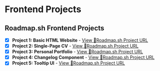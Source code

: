 # Frontend Projects

## Roadmap.sh Frontend Projects

- [x] **Project 1: Basic HTML Website** - [View 👀](/basic-html-website/README.md)[Roadmap.sh Project URL](https://roadmap.sh/projects/basic-html-website)
- [x] **Project 2: Single-Page CV** - [View 👀](/single-page-cv/README.md)[Roadmap.sh Project URL](https://roadmap.sh/projects/single-page-cv)
- [x] **Project 3: Personal Portfolio** - [View 👀](/personal-portfolio/README.md)[Roadmap.sh Project URL](https://roadmap.sh/projects/portfolio-website)
- [x] **Project 4: Changelog Component** - [View 👀](/changelog-component/README.md)[Roadmap.sh Project URL](https://roadmap.sh/projects/changelog-component)
- [x] **Project 5: Tooltip UI** - [View 👀](/tooltip-ui/README.md)[Roadmap.sh Project URL](https://roadmap.sh/projects/tooltip-ui)